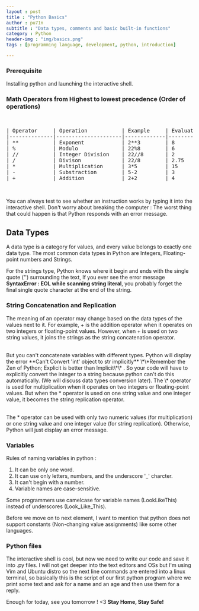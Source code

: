 ```yaml
---
layout : post
title : "Python Basics"
author : pu71n
subtitle : "Data types, comments and basic built-in functions"
category : Python
header-img : "img/basics.png"
tags : [programming language, development, python, introduction]

---
```

### Prerequisite 
Installing python and launching the interactive shell. 

### Math Operators from Highest to lowest precedence (Order of operations) 
<br>
<pre>
| Operator     | Operation           | Example     | Evaluates to |
|--------------|---------------------|-------------|--------------|
| **           | Exponent            | 2**3        | 8            |
| %            | Modulo              | 22%8        | 6            |
| //           | Integer Division    | 22//8       | 2            |
| /            | Divison             | 22/8        | 2.75         |
| *            | Multiplication      | 3*5         | 15           |
| -            | Substraction        | 5-2         | 3            |
| +            | Addition            | 2+2         | 4            |
</pre>
<br>
<script src="https://gist.github.com/pu71n/26de843a4890f21fb601671c040652cf.js"></script>

You can always test to see whether an instruction works by typing it into the interactive shell. Don't worry about breaking the computer : The worst thing that could happen is that Python responds with an error message.

## Data Types

A data type is a category for values, and every value belongs to exactly one data type. The most common data types in Python are Integers, Floating-point numbers and Strings. 


For the strings type, Python knows where it begin and ends with the single quote ('') surrounding the text, If you ever see the error message **SyntaxError : EOL while scanning string literal**, you probably forget the final single quote character at the end of the string. 

### String Concatenation and Replication
The meaning of an operator may change based on the data types of the values next to it. For example, + is the addition operator when it operates on two integers or floating-point values. However, when + is used on two string values, it joins the strings as the string concatenation operator.
<br>
<script src="https://gist.github.com/pu71n/bf092368bcb696a290d690b1b8647531.js"></script>
<br>
But you can't concatenate variables with different types. Python will display the error **Can't Convert 'int' object to str implicitly** \*\*Remember the Zen of Python; Explicit is better than Implicit\*\* . So your code will have to explicitly convert the integer to a string because python can't do this automatically. (We will discuss data types conversion later). 
The \* operator is used for multiplication when it operates on two integers or floating-point values. But when the * operator is used on one string value and one integer value, it becomes the string replication operator.

<br>
<script src="https://gist.github.com/pu71n/84960f7c6cc2c85ea425bca8a825d3fb.js"></script>
<br>

The * operator can be used with only two numeric values (for multiplication) or one string value and one integer value (for string replication). Otherwise, Python will just display an error message.

### Variables 
Rules of naming variables in python : 
1. It can be only one word.
2. It can use only letters, numbers, and the underscore '_' charcter.
3. It can't begin with a number. 
4. Variable names are case-sensitive.

Some programmers use camelcase for variable names (LookLikeThis) instead of underscores (Look_Like_This).

Before we move on to next element, I want to mention that python does not support constants (Non-changing value assignments) like some other languages. 

### Python files 
The interactive shell is cool, but now we need to write our code and save it into .py files. I will not get deeper into the text editors and OSs but I'm using Vim and Ubuntu distro so the next line commands are entered into a linux terminal, so basically this is the script of our first python program where we print some text and ask for a name and an age and then use them for a reply. 

<script src="https://gist.github.com/pu71n/638ed3bbf0deccd41f330a7df3b67576.js"></script>

Enough for today, see you tomorrow ! <3 
**Stay Home, Stay Safe!**
